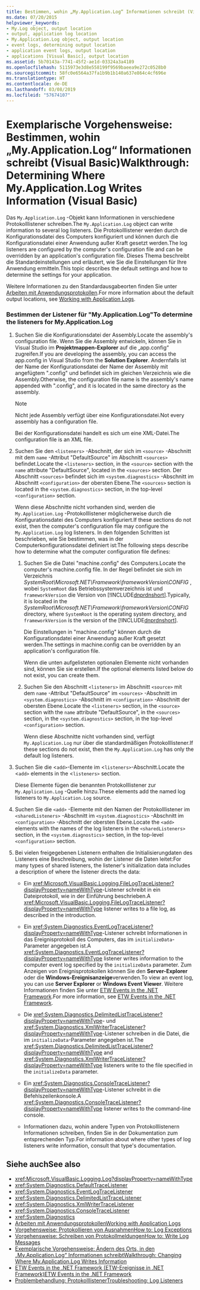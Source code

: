 ```yaml
---
title: Bestimmen, wohin „My.Application.Log“ Informationen schreibt (Visual Basic)
ms.date: 07/20/2015
helpviewer_keywords:
- My.Log object, output location
- output, application log location
- My.Application.Log object, output location
- event logs, determining output location
- application event logs, output location
- applications [Visual Basic], output location
ms.assetid: 5b70143a-7741-45f2-ae1d-03324a3a4189
ms.openlocfilehash: 5115973e3d8e558199f9569baeea9e272c0528b0
ms.sourcegitcommit: 58fc0e6564a37fa1b9b1b140a637e864c4cf696e
ms.translationtype: HT
ms.contentlocale: de-DE
ms.lasthandoff: 03/08/2019
ms.locfileid: "57674107"
---
```

# <a name="walkthrough-determining-where-myapplicationlog-writes-information-visual-basic"></a><span data-ttu-id="e0aed-102">Exemplarische Vorgehensweise: Bestimmen, wohin „My.Application.Log“ Informationen schreibt (Visual Basic)</span><span class="sxs-lookup"><span data-stu-id="e0aed-102">Walkthrough: Determining Where My.Application.Log Writes Information (Visual Basic)</span></span>

<span data-ttu-id="e0aed-103">Das `My.Application.Log` -Objekt kann Informationen in verschiedene Protokolllistener schreiben.</span><span class="sxs-lookup"><span data-stu-id="e0aed-103">The `My.Application.Log` object can write information to several log listeners.</span></span> <span data-ttu-id="e0aed-104">Die Protokolllistener werden durch die Konfigurationsdatei des Computers konfiguriert und können durch die Konfigurationsdatei einer Anwendung außer Kraft gesetzt werden.</span><span class="sxs-lookup"><span data-stu-id="e0aed-104">The log listeners are configured by the computer's configuration file and can be overridden by an application's configuration file.</span></span> <span data-ttu-id="e0aed-105">Dieses Thema beschreibt die Standardeinstellungen und erläutert, wie Sie die Einstellungen für Ihre Anwendung ermitteln.</span><span class="sxs-lookup"><span data-stu-id="e0aed-105">This topic describes the default settings and how to determine the settings for your application.</span></span>

<span data-ttu-id="e0aed-106">Weitere Informationen zu den Standardausgabeorten finden Sie unter [Arbeiten mit Anwendungsprotokollen](../../../../visual-basic/developing-apps/programming/log-info/working-with-application-logs.md).</span><span class="sxs-lookup"><span data-stu-id="e0aed-106">For more information about the default output locations, see [Working with Application Logs](../../../../visual-basic/developing-apps/programming/log-info/working-with-application-logs.md).</span></span>

### <a name="to-determine-the-listeners-for-myapplicationlog"></a><span data-ttu-id="e0aed-107">Bestimmen der Listener für "My.Application.Log"</span><span class="sxs-lookup"><span data-stu-id="e0aed-107">To determine the listeners for My.Application.Log</span></span>

1. <span data-ttu-id="e0aed-108">Suchen Sie die Konfigurationsdatei der Assembly.</span><span class="sxs-lookup"><span data-stu-id="e0aed-108">Locate the assembly's configuration file.</span></span> <span data-ttu-id="e0aed-109">Wenn Sie die Assembly entwickeln, können Sie in Visual Studio im **Projektmappen-Explorer** auf die „app.config“ zugreifen.</span><span class="sxs-lookup"><span data-stu-id="e0aed-109">If you are developing the assembly, you can access the app.config in Visual Studio from the **Solution Explorer**.</span></span> <span data-ttu-id="e0aed-110">Andernfalls ist der Name der Konfigurationsdatei der Name der Assembly mit angefügtem ".config" und befindet sich im gleichen Verzeichnis wie die Assembly.</span><span class="sxs-lookup"><span data-stu-id="e0aed-110">Otherwise, the configuration file name is the assembly's name appended with ".config", and it is located in the same directory as the assembly.</span></span>

    > [!NOTE]
    >  <span data-ttu-id="e0aed-111">Nicht jede Assembly verfügt über eine Konfigurationsdatei.</span><span class="sxs-lookup"><span data-stu-id="e0aed-111">Not every assembly has a configuration file.</span></span>

    <span data-ttu-id="e0aed-112">Bei der Konfigurationsdatei handelt es sich um eine XML-Datei.</span><span class="sxs-lookup"><span data-stu-id="e0aed-112">The configuration file is an XML file.</span></span>

2. <span data-ttu-id="e0aed-113">Suchen Sie den `<listeners>` -Abschnitt, der sich im `<source>` -Abschnitt mit dem `name` -Attribut "DefaultSource" im Abschnitt `<sources>` befindet.</span><span class="sxs-lookup"><span data-stu-id="e0aed-113">Locate the `<listeners>` section, in the `<source>` section with the `name` attribute "DefaultSource", located in the `<sources>` section.</span></span> <span data-ttu-id="e0aed-114">Der Abschnitt `<sources>` befindet sich im `<system.diagnostics>` -Abschnitt im Abschnitt `<configuration>` der obersten Ebene.</span><span class="sxs-lookup"><span data-stu-id="e0aed-114">The `<sources>` section is located in the `<system.diagnostics>` section, in the top-level `<configuration>` section.</span></span>

    <span data-ttu-id="e0aed-115">Wenn diese Abschnitte nicht vorhanden sind, werden die `My.Application.Log` -Protokolllistener möglicherweise durch die Konfigurationsdatei des Computers konfiguriert.</span><span class="sxs-lookup"><span data-stu-id="e0aed-115">If these sections do not exist, then the computer's configuration file may configure the `My.Application.Log` log listeners.</span></span> <span data-ttu-id="e0aed-116">In den folgenden Schritten ist beschrieben, wie Sie bestimmen, was in der Computerkonfigurationsdatei definiert ist:</span><span class="sxs-lookup"><span data-stu-id="e0aed-116">The following steps describe how to determine what the computer configuration file defines:</span></span>

    1. <span data-ttu-id="e0aed-117">Suchen Sie die Datei "machine.config" des Computers.</span><span class="sxs-lookup"><span data-stu-id="e0aed-117">Locate the computer's machine.config file.</span></span> <span data-ttu-id="e0aed-118">In der Regel befindet sie sich im Verzeichnis *SystemRoot\Microsoft.NET\Framework\frameworkVersion\CONFIG* , wobei `SystemRoot` das Betriebssystemverzeichnis ist und `frameworkVersion` die Version von [!INCLUDE[dnprdnshort](~/includes/dnprdnshort-md.md)].</span><span class="sxs-lookup"><span data-stu-id="e0aed-118">Typically, it is located in the *SystemRoot\Microsoft.NET\Framework\frameworkVersion\CONFIG* directory, where `SystemRoot` is the operating system directory, and `frameworkVersion` is the version of the [!INCLUDE[dnprdnshort](~/includes/dnprdnshort-md.md)].</span></span>

        <span data-ttu-id="e0aed-119">Die Einstellungen in "machine.config" können durch die Konfigurationsdatei einer Anwendung außer Kraft gesetzt werden.</span><span class="sxs-lookup"><span data-stu-id="e0aed-119">The settings in machine.config can be overridden by an application's configuration file.</span></span>

        <span data-ttu-id="e0aed-120">Wenn die unten aufgelisteten optionalen Elemente nicht vorhanden sind, können Sie sie erstellen.</span><span class="sxs-lookup"><span data-stu-id="e0aed-120">If the optional elements listed below do not exist, you can create them.</span></span>

    2. <span data-ttu-id="e0aed-121">Suchen Sie den Abschnitt `<listeners>` im Abschnitt `<source>` mit dem `name` -Attribut "DefaultSource" im `<sources>` -Abschnitt im `<system.diagnostics>` -Abschnitt im `<configuration>` -Abschnitt der obersten Ebene.</span><span class="sxs-lookup"><span data-stu-id="e0aed-121">Locate the `<listeners>` section, in the `<source>` section with the `name` attribute "DefaultSource", in the `<sources>` section, in the `<system.diagnostics>` section, in the top-level `<configuration>` section.</span></span>

        <span data-ttu-id="e0aed-122">Wenn diese Abschnitte nicht vorhanden sind, verfügt `My.Application.Log` nur über die standardmäßigen Protokolllistener.</span><span class="sxs-lookup"><span data-stu-id="e0aed-122">If these sections do not exist, then the `My.Application.Log` has only the default log listeners.</span></span>

3. <span data-ttu-id="e0aed-123">Suchen Sie die <`add>`-Elemente im <`listeners>`-Abschnitt.</span><span class="sxs-lookup"><span data-stu-id="e0aed-123">Locate the <`add>` elements in the <`listeners>` section.</span></span>

     <span data-ttu-id="e0aed-124">Diese Elemente fügen die benannten Protokolllistener zur `My.Application.Log` -Quelle hinzu.</span><span class="sxs-lookup"><span data-stu-id="e0aed-124">These elements add the named log listeners to `My.Application.Log` source.</span></span>

4. <span data-ttu-id="e0aed-125">Suchen Sie die `<add>` -Elemente mit den Namen der Protokolllistener im `<sharedListeners>` -Abschnitt im `<system.diagnostics>` -Abschnitt im `<configuration>` -Abschnitt der obersten Ebene.</span><span class="sxs-lookup"><span data-stu-id="e0aed-125">Locate the `<add>` elements with the names of the log listeners in the `<sharedListeners>` section, in the `<system.diagnostics>` section, in the top-level `<configuration>` section.</span></span>

5. <span data-ttu-id="e0aed-126">Bei vielen freigegebenen Listenern enthalten die Initialisierungdaten des Listeners eine Beschreibung, wohin der Listener die Daten leitet:</span><span class="sxs-lookup"><span data-stu-id="e0aed-126">For many types of shared listeners, the listener's initialization data includes a description of where the listener directs the data:</span></span>

    - <span data-ttu-id="e0aed-127">Ein <xref:Microsoft.VisualBasic.Logging.FileLogTraceListener?displayProperty=nameWithType>-Listener schreibt in ein Dateiprotokoll, wie in der Einführung beschrieben.</span><span class="sxs-lookup"><span data-stu-id="e0aed-127">A <xref:Microsoft.VisualBasic.Logging.FileLogTraceListener?displayProperty=nameWithType> listener writes to a file log, as described in the introduction.</span></span>

    - <span data-ttu-id="e0aed-128">Ein <xref:System.Diagnostics.EventLogTraceListener?displayProperty=nameWithType>-Listener schreibt Informationen in das Ereignisprotokoll des Computers, das im `initializeData`-Parameter angegeben ist.</span><span class="sxs-lookup"><span data-stu-id="e0aed-128">A <xref:System.Diagnostics.EventLogTraceListener?displayProperty=nameWithType> listener writes information to the computer event log specified by the `initializeData` parameter.</span></span> <span data-ttu-id="e0aed-129">Zum Anzeigen von Ereignisprotokollen können Sie den **Server-Explorer** oder die **Windows-Ereignisanzeige**verwenden.</span><span class="sxs-lookup"><span data-stu-id="e0aed-129">To view an event log, you can use **Server Explorer** or **Windows Event Viewer**.</span></span> <span data-ttu-id="e0aed-130">Weitere Informationen finden Sie unter [ETW Events in the .NET Framework](../../../../framework/performance/etw-events.md).</span><span class="sxs-lookup"><span data-stu-id="e0aed-130">For more information, see [ETW Events in the .NET Framework](../../../../framework/performance/etw-events.md).</span></span>

    - <span data-ttu-id="e0aed-131">Die <xref:System.Diagnostics.DelimitedListTraceListener?displayProperty=nameWithType>- und <xref:System.Diagnostics.XmlWriterTraceListener?displayProperty=nameWithType>-Listener schreiben in die Datei, die im `initializeData`-Parameter angegeben ist.</span><span class="sxs-lookup"><span data-stu-id="e0aed-131">The <xref:System.Diagnostics.DelimitedListTraceListener?displayProperty=nameWithType> and <xref:System.Diagnostics.XmlWriterTraceListener?displayProperty=nameWithType> listeners write to the file specified in the `initializeData` parameter.</span></span>

    - <span data-ttu-id="e0aed-132">Ein <xref:System.Diagnostics.ConsoleTraceListener?displayProperty=nameWithType>-Listener schreibt in die Befehlszeilenkonsole.</span><span class="sxs-lookup"><span data-stu-id="e0aed-132">A <xref:System.Diagnostics.ConsoleTraceListener?displayProperty=nameWithType> listener writes to the command-line console.</span></span>

    - <span data-ttu-id="e0aed-133">Informationen dazu, wohin andere Typen von Protokolllistenern Informationen schreiben, finden Sie in der Dokumentation zum entsprechenden Typ.</span><span class="sxs-lookup"><span data-stu-id="e0aed-133">For information about where other types of log listeners write information, consult that type's documentation.</span></span>

## <a name="see-also"></a><span data-ttu-id="e0aed-134">Siehe auch</span><span class="sxs-lookup"><span data-stu-id="e0aed-134">See also</span></span>

- <xref:Microsoft.VisualBasic.Logging.Log?displayProperty=nameWithType>
- <xref:System.Diagnostics.DefaultTraceListener>
- <xref:System.Diagnostics.EventLogTraceListener>
- <xref:System.Diagnostics.DelimitedListTraceListener>
- <xref:System.Diagnostics.XmlWriterTraceListener>
- <xref:System.Diagnostics.ConsoleTraceListener>
- <xref:System.Diagnostics>
- [<span data-ttu-id="e0aed-135">Arbeiten mit Anwendungsprotokollen</span><span class="sxs-lookup"><span data-stu-id="e0aed-135">Working with Application Logs</span></span>](../../../../visual-basic/developing-apps/programming/log-info/working-with-application-logs.md)
- [<span data-ttu-id="e0aed-136">Vorgehensweise: Protokollieren von Ausnahmen</span><span class="sxs-lookup"><span data-stu-id="e0aed-136">How to: Log Exceptions</span></span>](../../../../visual-basic/developing-apps/programming/log-info/how-to-log-exceptions.md)
- [<span data-ttu-id="e0aed-137">Vorgehensweise: Schreiben von Protokollmeldungen</span><span class="sxs-lookup"><span data-stu-id="e0aed-137">How to: Write Log Messages</span></span>](../../../../visual-basic/developing-apps/programming/log-info/how-to-write-log-messages.md)
- [<span data-ttu-id="e0aed-138">Exemplarische Vorgehensweise: Ändern des Orts, in den „My.Application.Log“ Informationen schreibt</span><span class="sxs-lookup"><span data-stu-id="e0aed-138">Walkthrough: Changing Where My.Application.Log Writes Information</span></span>](../../../../visual-basic/developing-apps/programming/log-info/walkthrough-changing-where-my-application-log-writes-information.md)
- [<span data-ttu-id="e0aed-139">ETW Events in the .NET Framework (ETW-Ereignisse in .NET Framework)</span><span class="sxs-lookup"><span data-stu-id="e0aed-139">ETW Events in the .NET Framework</span></span>](../../../../framework/performance/etw-events.md)
- [<span data-ttu-id="e0aed-140">Problembehandlung: Protokolllistener</span><span class="sxs-lookup"><span data-stu-id="e0aed-140">Troubleshooting: Log Listeners</span></span>](../../../../visual-basic/developing-apps/programming/log-info/troubleshooting-log-listeners.md)
